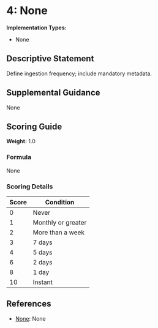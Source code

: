 # 4: None

**Implementation Types:**
- None

## Descriptive Statement

Define ingestion frequency; include mandatory metadata.

## Supplemental Guidance

None

## Scoring Guide

**Weight:** 1.0

### Formula

None

### Scoring Details

| Score | Condition |
| ----- | --------- |
| 0 | Never |
| 1 | Monthly or greater |
| 2 | More than a week |
| 3 | 7 days |
| 4 | 5 days |
| 6 | 2 days |
| 8 | 1 day |
| 10 | Instant |

## References

- [None](None): None


